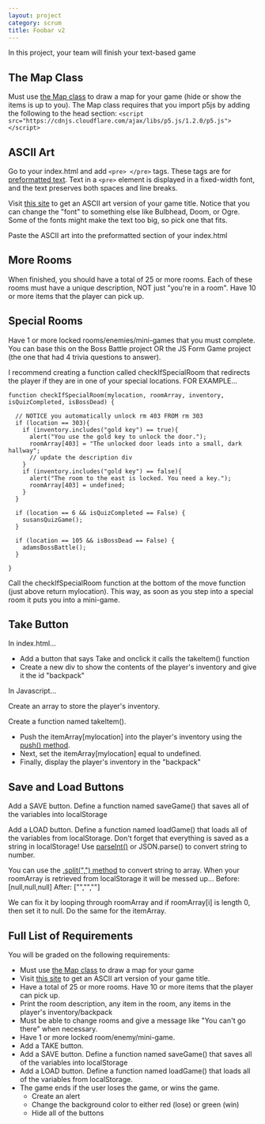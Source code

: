 ```yaml
---
layout: project
category: scrum
title: Foobar v2
---
```

In this project, your team will finish your text-based game

## The Map Class

Must use [the Map class](https://bradleycodeu.github.io/wd/scrum/map.js) to draw a map for your game (hide or show the items is up to you). The Map class requires that you import p5js by adding the following to the head section: ``` <script src="https://cdnjs.cloudflare.com/ajax/libs/p5.js/1.2.0/p5.js"></script> ```

## ASCII Art

Go to your index.html and add ```<pre> </pre>``` tags. These tags are for [preformatted text](https://www.w3schools.com/tags/tag_pre.asp). Text in a ```<pre>``` element is displayed in a fixed-width font, and the text preserves both spaces and line breaks.

Visit [this site](http://patorjk.com/software/taag/#p=display&f=ANSI%20Shadow&t=Game%20Title) to get an ASCII art version of your game title. Notice that you can change the "font" to something else like Bulbhead, Doom, or Ogre. Some of the fonts might make the text too big, so pick one that fits.

Paste the ASCII art into the preformatted section of your index.html

## More Rooms

When finished, you should have a total of 25 or more rooms. Each of these rooms must have a unique description, NOT just "you're in a room". Have 10 or more items that the player can pick up.

## Special Rooms

Have 1 or more locked rooms/enemies/mini-games that you must complete. You can base this on the Boss Battle project OR the JS Form Game project (the one that had 4 trivia questions to answer).

I recommend creating a function called checkIfSpecialRoom that redirects the player if they are in one of your special locations. FOR EXAMPLE...
```
function checkIfSpecialRoom(mylocation, roomArray, inventory, isQuizCompleted, isBossDead) {

  // NOTICE you automatically unlock rm 403 FROM rm 303
  if (location == 303){
    if (inventory.includes("gold key") == true){
      alert("You use the gold key to unlock the door.");
      roomArray[403] = "The unlocked door leads into a small, dark hallway";
      // update the description div
    }
    if (inventory.includes("gold key") == false){
      alert("The room to the east is locked. You need a key.");
      roomArray[403] = undefined;
    }
  }

  if (location == 6 && isQuizCompleted == False) {
    susansQuizGame();
  }  

  if (location == 105 && isBossDead == False) {
    adamsBossBattle();
  }

}
```
Call the checkIfSpecialRoom function at the bottom of the move function (just above return mylocation). This way, as soon as you step into a special room it puts you into a mini-game.

## Take Button

In index.html...
  - Add a button that says Take and onclick it calls the takeItem() function
  - Create a new div to show the contents of the player's inventory and give it the id "backpack"

In Javascript...

Create an array to store the player's inventory.

Create a function named takeItem().
  - Push the itemArray[mylocation] into the player's inventory using the [push() method](https://www.w3schools.com/jsref/jsref_push.asp).
  - Next, set the itemArray[mylocation] equal to undefined.
  - Finally, display the player's inventory in the "backpack"


## Save and Load Buttons

Add a SAVE button. Define a function named saveGame() that saves all of the variables into localStorage

Add a LOAD button. Define a function named loadGame() that loads all of the variables from localStorage. Don't forget that everything is saved as a string in localStorage! Use [parseInt()](https://www.w3schools.com/jsref/jsref_parseint.asp) or JSON.parse() to convert string to number.

You can use the [.split(",") method](https://www.w3schools.com/jsref/jsref_split.asp) to convert string to array. When your roomArray is retrieved from localStorage it will be messed up... Before: [null,null,null] After: ["","",""]

We can fix it by looping through roomArray and if roomArray[i] is length 0, then set it to null. Do the same for the itemArray.



## Full List of Requirements

You will be graded on the following requirements:
- Must use [the Map class](https://bradleycodeu.github.io/wd/scrum/map.js) to draw a map for your game
- Visit [this site](http://patorjk.com/software/taag/#p=display&f=ANSI%20Shadow&t=Game%20Title) to get an ASCII art version of your game title.
- Have a total of 25 or more rooms. Have 10 or more items that the player can pick up.
- Print the room description, any item in the room, any items in the player's inventory/backpack
- Must be able to change rooms and give a message like "You can't go there" when necessary.
- Have 1 or more locked room/enemy/mini-game.
- Add a TAKE button.
- Add a SAVE button. Define a function named saveGame() that saves all of the variables into localStorage
- Add a LOAD button. Define a function named loadGame() that loads all of the variables from localStorage.
- The game ends if the user loses the game, or wins the game.
    * Create an alert
    * Change the background color to either red (lose) or green (win)
    * Hide all of the buttons
